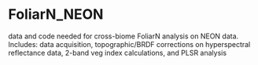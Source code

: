 # FoliarN_NEON
data and code needed for cross-biome FoliarN analysis on NEON data. Includes: data acquisition, topographic/BRDF corrections on hyperspectral reflectance data, 2-band veg index calculations, and PLSR analysis
